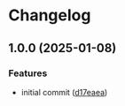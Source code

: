 # Changelog

## 1.0.0 (2025-01-08)


### Features

* initial commit ([d17eaea](https://github.com/ubuntu-flutter-community/nebuchadnezzar/commit/d17eaeac21e29a0c165a5044fead4301d1a86f9b))
